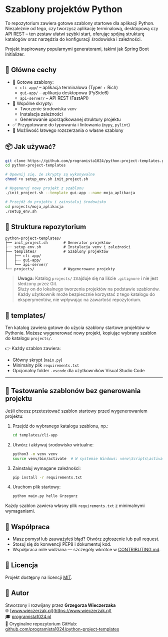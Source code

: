 # Szablony projektów Python

To repozytorium zawiera gotowe szablony startowe dla aplikacji Python. Niezależnie od tego, czy tworzysz aplikację terminalową, desktopową czy API REST – ten zestaw ułatwi szybki start, oferując spójną strukturę katalogów oraz narzędzia do konfiguracji środowiska i zależności.

Projekt inspirowany popularnymi generatorami, takimi jak Spring Boot Initializer.

## 🚀 Główne cechy

- 🧰 Gotowe szablony:
  - `cli-app/` – aplikacja terminalowa (Typer + Rich)
  - `gui-app/` – aplikacja desktopowa (PySide6)
  - `api-server/` – API REST (FastAPI)
- 🔁 Wspólne skrypty:
  - Tworzenie środowiska `venv`
  - Instalacja zależności
  - Generowanie uporządkowanej struktury projektu
- ✅ Przygotowane do typowania i lintowania (`mypy`, `pylint`)
- 🔧 Możliwość łatwego rozszerzania o własne szablony

## 📦 Jak używać?

```bash
git clone https://github.com/programista1024/python-project-templates.git
cd python-project-templates

# Upewnij się, że skrypty są wykonywalne
chmod +x setup_env.sh init_project.sh

# Wygeneruj nowy projekt z szablonu
./init_project.sh --template gui-app --name moja_aplikacja

# Przejdź do projektu i zainstaluj środowisko
cd projects/moja_aplikacja
./setup_env.sh
```

## 📁 Struktura repozytorium

```
python-project-templates/
├── init_project.sh       # Generator projektów
├── setup_env.sh          # Instalacja venv i zależności
├── templates/            # Szablony projektów
│   ├── cli-app/
│   ├── gui-app/
│   └── api-server/
└── projects/             # Wygenerowane projekty
```

> **Uwaga:** Katalog `projects/` znajduje się na liście `.gitignore` i nie jest śledzony przez Git.  
> Służy on do lokalnego tworzenia projektów na podstawie szablonów.  
> Każdy użytkownik może bezpiecznie korzystać z tego katalogu do eksperymentów, nie wpływając na zawartość repozytorium.

## 📁 templates/

Ten katalog zawiera gotowe do użycia szablony startowe projektów w Pythonie. Możesz wygenerować nowy projekt, kopiując wybrany szablon do katalogu `projects/`.

👉 Każdy szablon zawiera:
- Główny skrypt (`main.py`)
- Minimalny plik `requirements.txt`
- Opcjonalny folder `.vscode` dla użytkowników Visual Studio Code

---

## 🧪 Testowanie szablonów bez generowania projektu

Jeśli chcesz przetestować szablon startowy przed wygenerowaniem projektu:

1. Przejdź do wybranego katalogu szablonu, np.:

   ```bash
   cd templates/cli-app
   ```

2. Utwórz i aktywuj środowisko wirtualne:

   ```bash
   python3 -m venv venv
   source venv/bin/activate  # W systemie Windows: venv\Scripts\activate
   ```

3. Zainstaluj wymagane zależności:

   ```bash
   pip install -r requirements.txt
   ```

4. Uruchom plik startowy:

   ```bash
   python main.py hello Grzegorz
   ```

Każdy szablon zawiera własny plik `requirements.txt` z minimalnymi wymaganiami.

## 🤝 Współpraca

- Masz pomysł lub zauważyłeś błąd? Otwórz zgłoszenie lub pull request.
- Stosuj się do konwencji PEP8 i dokumentuj kod.
- Współpraca mile widziana — szczegóły wkrótce w [CONTRIBUTING.md](CONTRIBUTING.md).

## 📜 Licencja

Projekt dostępny na licencji [MIT](LICENSE).

## 👤 Autor

Stworzony i rozwijany przez **Grzegorza Wieczerzaka**  
🌐 [www.wieczerzak.pl](https://www.wieczerzak.pl)  
🎓 [programista1024.pl](https://programista1024.pl)  
🧭 Oryginalne repozytorium GitHub:  
[github.com/programista1024/python-project-templates](https://github.com/programista1024/python-project-templates)